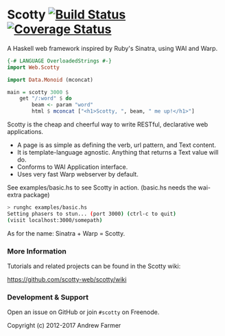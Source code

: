 # Scotty [![Build Status](https://travis-ci.org/scotty-web/scotty.svg)](https://travis-ci.org/scotty-web/scotty)[![Coverage Status](https://coveralls.io/repos/scotty-web/scotty/badge.svg?branch=master)](https://coveralls.io/r/scotty-web/scotty?branch=master)

A Haskell web framework inspired by Ruby's Sinatra, using WAI and Warp.

```haskell
{-# LANGUAGE OverloadedStrings #-}
import Web.Scotty

import Data.Monoid (mconcat)

main = scotty 3000 $
    get "/:word" $ do
        beam <- param "word"
        html $ mconcat ["<h1>Scotty, ", beam, " me up!</h1>"]
```

Scotty is the cheap and cheerful way to write RESTful, declarative web applications.

* A page is as simple as defining the verb, url pattern, and Text content.
* It is template-language agnostic. Anything that returns a Text value will do.
* Conforms to WAI Application interface.
* Uses very fast Warp webserver by default.

See examples/basic.hs to see Scotty in action. (basic.hs needs the wai-extra package)

```bash
> runghc examples/basic.hs
Setting phasers to stun... (port 3000) (ctrl-c to quit)
(visit localhost:3000/somepath)
```

As for the name: Sinatra + Warp = Scotty.

### More Information

Tutorials and related projects can be found in the Scotty wiki:

https://github.com/scotty-web/scotty/wiki

### Development & Support

Open an issue on GitHub or join `#scotty` on Freenode.

Copyright (c) 2012-2017 Andrew Farmer
